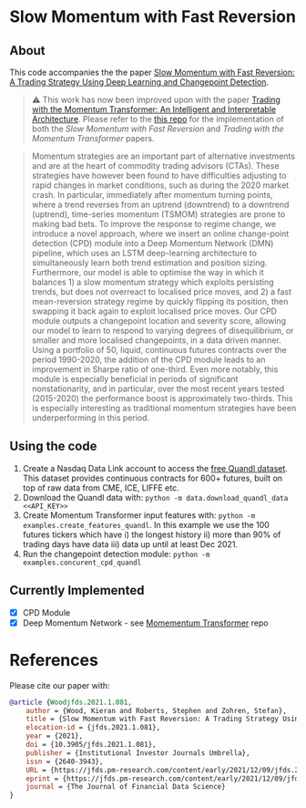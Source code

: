 # Slow Momentum with Fast Reversion
## About
This code accompanies the the paper [Slow Momentum with Fast Reversion: A Trading Strategy Using Deep Learning and Changepoint Detection](https://arxiv.org/pdf/2105.13727.pdf).

> :warning: This work has now been improved upon with the paper [Trading with the Momentum Transformer: An Intelligent and Interpretable Architecture](https://arxiv.org/pdf/2112.08534.pdf). Please refer to the [this repo](https://github.com/kieranjwood/trading-momentum-transformer) for the implementation of both the *Slow Momentum with Fast Reversion* and *Trading with the Momentum Transformer* papers.

> Momentum strategies are an important part of alternative investments and are at the heart of commodity trading advisors (CTAs). These strategies have however been found to have difficulties adjusting to rapid changes in market conditions, such as during the 2020 market crash. In particular, immediately after momentum turning points, where a trend reverses from an uptrend (downtrend) to a downtrend (uptrend), time-series momentum (TSMOM) strategies are prone to making bad bets. To improve the response to regime change, we introduce a novel approach, where we insert an online change-point detection (CPD) module into a Deep Momentum Network (DMN) pipeline, which uses an LSTM deep-learning architecture to simultaneously learn both trend estimation and position sizing. Furthermore, our model is able to optimise the way in which it balances 1) a slow momentum strategy which exploits persisting trends, but does not overreact to localised price moves, and 2) a fast mean-reversion strategy regime by quickly flipping its position, then swapping it back again to exploit localised price moves. Our CPD module outputs a changepoint location and severity score, allowing our model to learn to respond to varying degrees of disequilibrium, or smaller and more localised changepoints, in a data driven manner. Using a portfolio of 50, liquid, continuous futures contracts over the period 1990-2020, the addition of the CPD module leads to an improvement in Sharpe ratio of one-third. Even more notably, this module is especially beneficial in periods of significant nonstationarity, and in particular, over the most recent years tested (2015-2020) the performance boost is approximately two-thirds. This is especially interesting as traditional momentum strategies have been underperforming in this period.

## Using the code
1. Create a Nasdaq Data Link account to access the [free Quandl dataset](https://data.nasdaq.com/data/CHRIS-wiki-continuous-futures/documentation). This dataset provides continuous contracts for 600+ futures, built on top of raw data from CME, ICE, LIFFE etc.
2. Download the Quandl data with: `python -m data.download_quandl_data <<API_KEY>>`
3. Create Momentum Transformer input features with: `python -m examples.create_features_quandl`. In this example we use the 100 futures tickers which have i) the longest history ii) more than 90% of trading days have data iii) data up until at least Dec 2021.
4. Run the changepoint detection module: `python -m examples.concurent_cpd_quandl`

## Currently Implemented
- [x] CPD Module
- [x] Deep Momentum Network - see [Momementum Transformer](https://github.com/kieranjwood/trading-momentum-transformer) repo

# References
Please cite our paper with:
```bib
@article {Woodjfds.2021.1.081,
	author = {Wood, Kieran and Roberts, Stephen and Zohren, Stefan},
	title = {Slow Momentum with Fast Reversion: A Trading Strategy Using Deep Learning and Changepoint Detection},
	elocation-id = {jfds.2021.1.081},
	year = {2021},
	doi = {10.3905/jfds.2021.1.081},
	publisher = {Institutional Investor Journals Umbrella},
	issn = {2640-3943},
	URL = {https://jfds.pm-research.com/content/early/2021/12/09/jfds.2021.1.081},
	eprint = {https://jfds.pm-research.com/content/early/2021/12/09/jfds.2021.1.081.full.pdf},
	journal = {The Journal of Financial Data Science}
}
```

